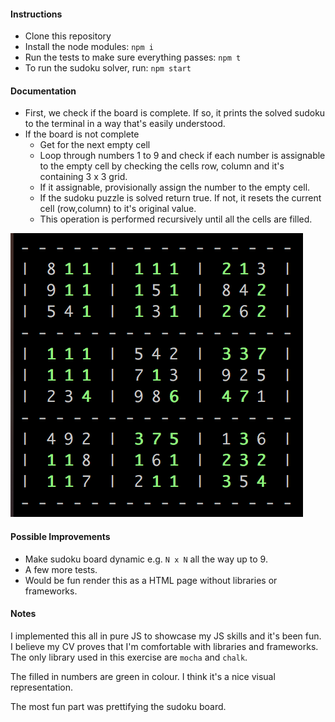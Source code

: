 #### Instructions
- Clone this repository
- Install the node modules: `npm i`
- Run the tests to make sure everything passes: `npm t`
- To run the sudoku solver, run: `npm start`

#### Documentation

- First, we check if the board is complete. If so, it prints the solved sudoku to the terminal in a way that's easily understood.
- If the board is not complete
  - Get for the next empty cell
  - Loop through numbers 1 to 9 and check if each number is assignable to the empty cell by checking the cells row, column and it's containing 3 x 3 grid.
  - If it assignable, provisionally assign the number to the empty cell.
  - If the sudoku puzzle is solved return true. If not, it resets the current cell (row,column) to it's original value.
  - This operation is performed recursively until all the cells are filled.

![Solved Sudoku](https://github.com/dcodesmith/sudoku/blob/master/sudoku.png)


#### Possible Improvements

- Make sudoku board dynamic e.g. `N x N` all the way up to 9.
- A few more tests.
- Would be fun render this as a HTML page without libraries or frameworks.

#### Notes

I implemented this all in pure JS to showcase my JS skills and it's been fun. I believe my CV proves that I'm comfortable with libraries and frameworks. The only library used in this exercise are `mocha` and `chalk`.

The filled in numbers are green in colour. I think it's a nice visual representation.

The most fun part was prettifying the sudoku board.